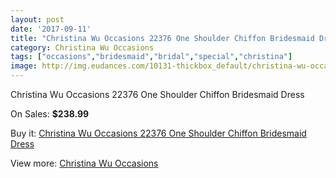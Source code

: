 ```yaml
---
layout: post
date: '2017-09-11'
title: "Christina Wu Occasions 22376 One Shoulder Chiffon Bridesmaid Dress"
category: Christina Wu Occasions
tags: ["occasions","bridesmaid","bridal","special","christina"]
image: http://img.eudances.com/10131-thickbox_default/christina-wu-occasions-22376-one-shoulder-chiffon-bridesmaid-dress.jpg
---
```

Christina Wu Occasions 22376 One Shoulder Chiffon Bridesmaid Dress

On Sales: **$238.99**
<a href="https://www.eudances.com/en/christina-wu-occasions/3322-christina-wu-occasions-22376-one-shoulder-chiffon-bridesmaid-dress.html"><amp-img layout="responsive" width="600" height="600" src="//img.eudances.com/10131-thickbox_default/christina-wu-occasions-22376-one-shoulder-chiffon-bridesmaid-dress.jpg" alt="Christina Wu Occasions 22376 One Shoulder Chiffon Bridesmaid Dress 0" /></a>
<a href="https://www.eudances.com/en/christina-wu-occasions/3322-christina-wu-occasions-22376-one-shoulder-chiffon-bridesmaid-dress.html"><amp-img layout="responsive" width="600" height="600" src="//img.eudances.com/10134-thickbox_default/christina-wu-occasions-22376-one-shoulder-chiffon-bridesmaid-dress.jpg" alt="Christina Wu Occasions 22376 One Shoulder Chiffon Bridesmaid Dress 1" /></a>
<a href="https://www.eudances.com/en/christina-wu-occasions/3322-christina-wu-occasions-22376-one-shoulder-chiffon-bridesmaid-dress.html"><amp-img layout="responsive" width="600" height="600" src="//img.eudances.com/10133-thickbox_default/christina-wu-occasions-22376-one-shoulder-chiffon-bridesmaid-dress.jpg" alt="Christina Wu Occasions 22376 One Shoulder Chiffon Bridesmaid Dress 2" /></a>
<a href="https://www.eudances.com/en/christina-wu-occasions/3322-christina-wu-occasions-22376-one-shoulder-chiffon-bridesmaid-dress.html"><amp-img layout="responsive" width="600" height="600" src="//img.eudances.com/10132-thickbox_default/christina-wu-occasions-22376-one-shoulder-chiffon-bridesmaid-dress.jpg" alt="Christina Wu Occasions 22376 One Shoulder Chiffon Bridesmaid Dress 3" /></a>

Buy it: [Christina Wu Occasions 22376 One Shoulder Chiffon Bridesmaid Dress](https://www.eudances.com/en/christina-wu-occasions/3322-christina-wu-occasions-22376-one-shoulder-chiffon-bridesmaid-dress.html "Christina Wu Occasions 22376 One Shoulder Chiffon Bridesmaid Dress")

View more: [Christina Wu Occasions](https://www.eudances.com/en/59-christina-wu-occasions "Christina Wu Occasions")